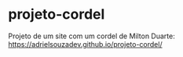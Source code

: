 # projeto-cordel
Projeto de um site com um cordel de Milton Duarte:
https://adrielsouzadev.github.io/projeto-cordel/
